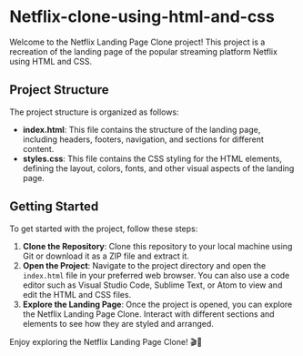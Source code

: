 # Netflix-clone-using-html-and-css
Welcome to the Netflix Landing Page Clone project! This project is a recreation of the landing page of the popular streaming platform Netflix using HTML and CSS.

## Project Structure

The project structure is organized as follows:

- **index.html**: This file contains the structure of the landing page, including headers, footers, navigation, and sections for different content.
- **styles.css**: This file contains the CSS styling for the HTML elements, defining the layout, colors, fonts, and other visual aspects of the landing page.

## Getting Started

To get started with the project, follow these steps:

1. **Clone the Repository**: Clone this repository to your local machine using Git or download it as a ZIP file and extract it.
2. **Open the Project**: Navigate to the project directory and open the `index.html` file in your preferred web browser. You can also use a code editor such as Visual Studio Code, Sublime Text, or Atom to view and edit the HTML and CSS files.
3. **Explore the Landing Page**: Once the project is opened, you can explore the Netflix Landing Page Clone. Interact with different sections and elements to see how they are styled and arranged.

Enjoy exploring the Netflix Landing Page Clone! 🎬🍿
